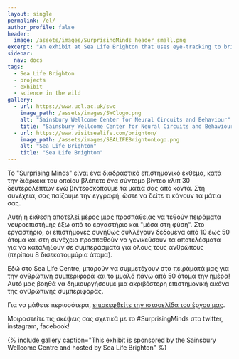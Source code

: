 ```yaml
---
layout: single
permalink: /el/
author_profile: false
header:
  image: /assets/images/SurprisingMinds_header_small.png
excerpt: "An exhibit at Sea Life Brighton that uses eye-tracking to bring neuroscience 'into the wild'! "
sidebar:  
  nav: docs
tags:
  - Sea Life Brighton
  - projects
  - exhibit
  - science in the wild
gallery: 
  - url: https://www.ucl.ac.uk/swc
    image_path: /assets/images/SWClogo.png
    alt: "Sainsbury Wellcome Center for Neural Circuits and Behaviour"
    title: "Sainsbury Wellcome Center for Neural Circuits and Behaviour"
  - url: https://www.visitsealife.com/brighton/
    image_path: /assets/images/SEALIFEBrightonLogo.png
    alt: "Sea Life Brighton"
    title: "Sea Life Brighton"
---
```

Το "Surprising Minds" είναι ένα διαδραστικό επιστημονικό έκθεμα, κατά την διάρκεια του οποίου βλέπετε ένα σύντομο βίντεο κλιπ 30 δευτερολέπτων ενώ βιντεοσκοπούμε τα μάτια σας από κοντά. Στη συνέχεια, σας παίζουμε την εγγραφή, ώστε να δείτε τι κάνουν τα μάτια σας.

Αυτή η έκθεση αποτελεί μέρος μιας προσπάθειας να τεθούν πειράματα νευροεπιστήμης έξω από το εργαστήριο και "μέσα στη φύση". Στο εργαστήριο, οι επιστήμονες συνήθως συλλέγουν δεδομένα από 10 έως 50 άτομα και στη συνέχεια προσπαθούν να γενικεύσουν τα αποτελέσματα για να καταλήξουν σε συμπεράσματα για όλους τους ανθρώπους (περίπου 8 δισεκατομμύρια άτομα).

Εδώ στο Sea Life Centre, μπορούν να συμμετέχουν στα πειράματά μας για την ανθρώπινη συμπεριφορά και το μυαλό πάνω από 50 άτομα την ημέρα! Αυτό μας βοηθά να δημιουργήσουμε μια ακριβέστερη επιστημονική εικόνα της ανθρώπινης συμπεριφοράς.

Για να μάθετε περισσότερα, [επισκεφθείτε την ιστοσελίδα του έργου μας](http://www.everymind.online/SurprisingMinds).

Μοιραστείτε τις σκέψεις σας σχετικά με το #SurprisingMinds στο twitter, instagram, facebook! 

{% include gallery caption="This exhibit is sponsored by the Sainsbury Wellcome Centre and hosted by Sea Life Brighton" %}

